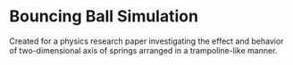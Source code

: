 # Bouncing Ball Simulation
Created for a physics research paper investigating the effect and behavior of two-dimensional axis of springs arranged in a trampoline-like manner.
